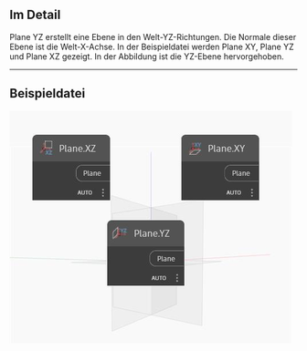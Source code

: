 ## Im Detail
Plane YZ erstellt eine Ebene in den Welt-YZ-Richtungen. Die Normale dieser Ebene ist die Welt-X-Achse. In der Beispieldatei werden Plane XY, Plane YZ und Plane XZ gezeigt. In der Abbildung ist die YZ-Ebene hervorgehoben.
___
## Beispieldatei

![YZ](./Autodesk.DesignScript.Geometry.Plane.YZ_img.jpg)

